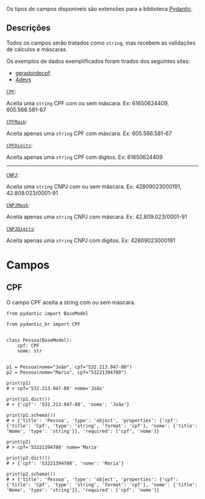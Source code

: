 Os tipos de campos disponíveis são extensões para a biblioteca [Pydantic](https://docs.pydantic.dev/).


## Descrições
Todos os campos serão tratados como `string`, mas recebem as validações de cálculos e máscaras.

Os exemplos de dados exemplificados foram tirados dos seguintes sites:


- [geradordecpf](https://www.geradordecpf.org/). 
- [4devs](https://www.4devs.com.br/gerador_de_cnpj)


[`CPF`](#cpf):

Aceita uma `string` CPF com ou sem máscara. Ex: 61650624409, 605.566.581-67


[`CPFMask`](#cpfmask):

Aceita apenas uma `string` CPF com máscara. Ex: 605.566.581-67


[`CPFDigits`](#cpfdigits):

Aceita apenas uma `string` CPF com digitos. Ex: 61650624409


---


[`CNPJ`](#cnpj):

Aceita uma `string` CNPJ com ou sem máscara. Ex: 42809023000191, 42.809.023/0001-91


[`CNPJMask`](#cnpjmask):

Aceita apenas uma `string` CNPJ com máscara. Ex: 42.809.023/0001-91


[`CNPJDigits`](#cnpjdigits):

Aceita apenas uma `string` CNPJ com digitos. Ex: 42809023000191



# Campos
## CPF

O campo CPF aceita a string com ou sem máscara. 

```{.py3 linenums=1}
from pydantic import BaseModel

from pydantic_br import CPF


class Pessoa(BaseModel):
    cpf: CPF
    nome: str


p1 = Pessoa(nome="João", cpf="532.213.947-80")
p2 = Pessoa(nome="Maria", cpf="53221394780")

print(p1)
# > cpf='532.213.947-80' nome='João'

print(p1.dict())
# > {'cpf': '532.213.947-80', 'nome': 'João'}

print(p1.schema())
# > {'title': 'Pessoa', 'type': 'object', 'properties': {'cpf': {'title': 'Cpf', 'type': 'string', 'format': 'cpf'}, 'nome': {'title': 'Nome', 'type': 'string'}}, 'required': ['cpf', 'nome']}

print(p2)
# > cpf='53221394780' nome='Maria'

print(p2.dict())
# > {'cpf': '53221394780', 'nome': 'Maria'}

print(p2.schema())
# > {'title': 'Pessoa', 'type': 'object', 'properties': {'cpf': {'title': 'Cpf', 'type': 'string', 'format': 'cpf'}, 'nome': {'title': 'Nome', 'type': 'string'}}, 'required': ['cpf', 'nome']}
```